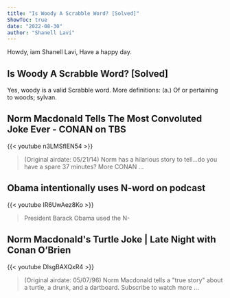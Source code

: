 ```yaml
---
title: "Is Woody A Scrabble Word? [Solved]"
ShowToc: true 
date: "2022-08-30"
author: "Shanell Lavi" 
---
```


Howdy, iam Shanell Lavi, Have a happy day.
## Is Woody A Scrabble Word? [Solved]
Yes, woody is a valid Scrabble word. More definitions: (a.) Of or pertaining to woods; sylvan.

## Norm Macdonald Tells The Most Convoluted Joke Ever - CONAN on TBS
{{< youtube n3LMSflEN54 >}}
>(Original airdate: 05/21/14) Norm has a hilarious story to tell...do you have a spare 37 minutes? More CONAN ...

## Obama intentionally uses N-word on podcast
{{< youtube IR6UwAez8Ko >}}
>President Barack Obama used the N-

## Norm Macdonald's Turtle Joke | Late Night with Conan O’Brien
{{< youtube DIsgBAXQxR4 >}}
>(Original airdate: 05/07/96) Norm Macdonald tells a "true story" about a turtle, a drunk, and a dartboard. Subscribe to watch more ...

